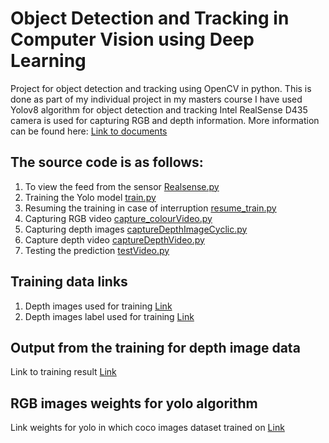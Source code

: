 # Object Detection and Tracking in Computer Vision using Deep Learning

Project for object detection and tracking using OpenCV in python. This is done as part of my individual project in my masters course
I have used Yolov8 algorithm for object detection and tracking
Intel RealSense D435 camera is used for capturing RGB and depth information.
More information can be found here: [Link to documents](documents)

## The source code is as follows:
1. To view the feed from the sensor [Realsense.py](src/Realsense.py)
2. Training the Yolo model [train.py](src/train.py)
3. Resuming the training in case of interruption [resume_train.py](src/resume_train.py)
4. Capturing RGB video [capture_colourVideo.py](src/capture_colourVideo.py)
5. Capturing depth images [captureDepthImageCyclic.py](src/captureDepthImageCyclic.py)
6. Capture depth video [captureDepthVideo.py](src/captureDepthVideo.py)
7. Testing the prediction [testVideo.py](src/testVideo.py)


## Training data links
1. Depth images used for training [Link](code/data/images/train)
2. Depth images label used for training [Link](code/data/labels/train)


## Output from the training for depth image data
 Link to training result [Link](runs/detect/train3)


 ## RGB images weights for yolo algorithm
  Link weights for yolo in which coco images dataset trained on [Link](yolov8n.pt)
